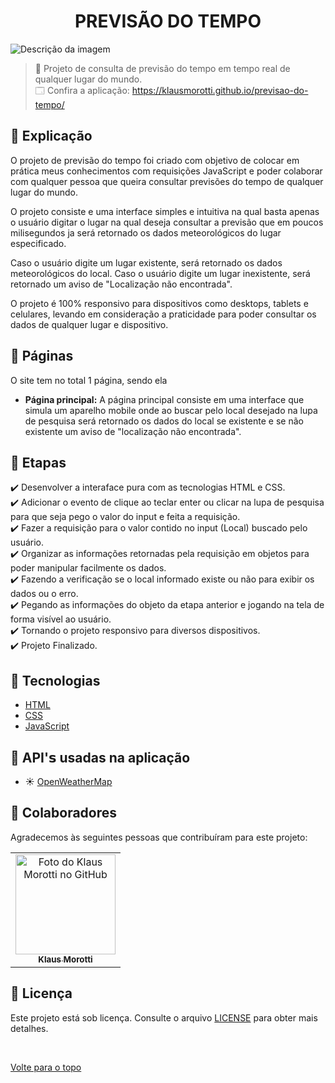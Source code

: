 <h1 align="center">PREVISÃO DO TEMPO</h1>

<img src="/assets/images/previsao-do-tempo-gif.gif" alt="Descrição da imagem">

> 🔎 Projeto de consulta de previsão do tempo em tempo real de qualquer lugar do mundo. <br>
🗔 Confira a aplicação: https://klausmorotti.github.io/previsao-do-tempo/ <br>

## :page_facing_up: Explicação

O projeto de previsão do tempo foi criado com objetivo de colocar em prática meus conhecimentos com requisições JavaScript e poder colaborar com qualquer pessoa que queira consultar previsões do tempo de qualquer lugar do mundo.

O projeto consiste e uma interface simples e intuitiva na qual basta apenas o usuário digitar o lugar na qual deseja consultar a previsão que em poucos milisegundos ja será retornado os dados meteorológicos do lugar especificado.

Caso o usuário digite um lugar existente, será retornado os dados meteorológicos do local.
Caso o usuário digite um lugar inexistente, será retornado um aviso de "Localização não encontrada".

O projeto é 100% responsivo para dispositivos como desktops, tablets e celulares, levando em consideração a praticidade para poder consultar os dados de qualquer lugar e dispositivo.


## 📁 Páginas

O site tem no total 1 página, sendo ela

- **Página principal:** A página principal consiste em uma interface que simula um aparelho mobile onde ao buscar pelo local desejado na lupa de pesquisa será retornado os dados do local se existente e se não existente um aviso de "localização não encontrada".


## 🎯 Etapas ##

:heavy_check_mark: Desenvolver a interaface pura com as tecnologias HTML e CSS. <br>
:heavy_check_mark: Adicionar o evento de clique ao teclar enter ou clicar na lupa de pesquisa para que seja pego o valor do input e feita a requisição. <br>
:heavy_check_mark: Fazer a requisição para o valor contido no input (Local) buscado pelo usuário. <br>
:heavy_check_mark: Organizar as informações retornadas pela requisição em objetos para poder manipular facilmente os dados. <br>
:heavy_check_mark: Fazendo a verificação se o local informado existe ou não para exibir os dados ou o erro. <br>
:heavy_check_mark: Pegando as informações do objeto da etapa anterior e jogando na tela de forma visível ao usuário. <br>
:heavy_check_mark: Tornando o projeto responsivo para diversos dispositivos. <br>
:heavy_check_mark: Projeto Finalizado.

## 🚀 Tecnologias ##

- [HTML](https://developer.mozilla.org/pt-BR/docs/Web/HTML)
- [CSS](https://developer.mozilla.org/pt-BR/docs/Web/CSS)
- [JavaScript](https://developer.mozilla.org/pt-BR/docs/Web/JavaScript)

## 📡 API'𝘀 usadas na aplicação ##

- ☀️ [OpenWeatherMap](https://openweathermap.org/)

## 🤝 Colaboradores

Agradecemos às seguintes pessoas que contribuíram para este projeto:

<table>
  <tr>
    <td align="center">
      <a href="#">
        <img src="https://avatars.githubusercontent.com/u/84789400?v=4" width="160px;" alt="Foto do Klaus Morotti no GitHub"/><br>
        <sub>
          <b>Klaus Morotti</b>
        </sub>
      </a>
    </td>
  </tr>
</table>

## 📝 Licença

Este projeto está sob licença. Consulte o arquivo [LICENSE](https://github.com/klausmorotti/previsao-do-tempo/blob/master/LICENSE) para obter mais detalhes.

&#xa0;

<a href="#top">Volte para o topo</a>

